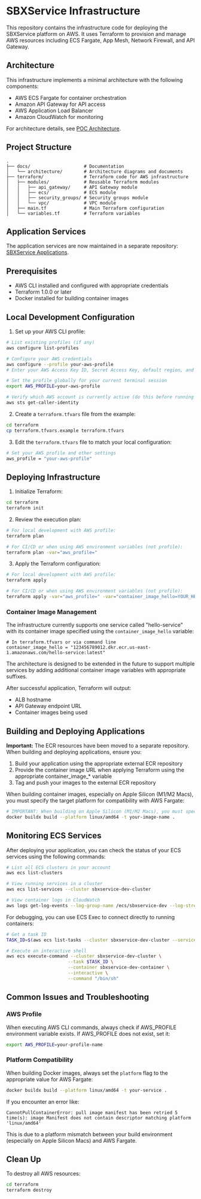 # SBXService Infrastructure

This repository contains the infrastructure code for deploying the SBXService platform on AWS. It uses Terraform to provision and manage AWS resources including ECS Fargate, App Mesh, Network Firewall, and API Gateway.

## Architecture

This infrastructure implements a minimal architecture with the following components:

- AWS ECS Fargate for container orchestration
- Amazon API Gateway for API access
- AWS Application Load Balancer
- Amazon CloudWatch for monitoring

For architecture details, see [POC Architecture](docs/poc_architecture.md).

## Project Structure

```
.
├── docs/                    # Documentation
│   └── architecture/        # Architecture diagrams and documents
├── terraform/               # Terraform code for AWS infrastructure
│   ├── modules/             # Reusable Terraform modules
│   │   ├── api_gateway/     # API Gateway module
│   │   ├── ecs/             # ECS module
│   │   ├── security_groups/ # Security groups module
│   │   └── vpc/             # VPC module
│   ├── main.tf              # Main Terraform configuration
│   └── variables.tf         # Terraform variables
```

## Application Services

The application services are now maintained in a separate repository: [SBXService Applications](https://github.com/your-org/sbxservice-apps).

## Prerequisites

- AWS CLI installed and configured with appropriate credentials
- Terraform 1.0.0 or later
- Docker installed for building container images

## Local Development Configuration

1. Set up your AWS CLI profile:

```bash
# List existing profiles (if any)
aws configure list-profiles

# Configure your AWS credentials
aws configure --profile your-aws-profile
# Enter your AWS Access Key ID, Secret Access Key, default region, and output format when prompted

# Set the profile globally for your current terminal session
export AWS_PROFILE=your-aws-profile

# Verify which AWS account is currently active (do this before running Terraform)
aws sts get-caller-identity
```

2. Create a `terraform.tfvars` file from the example:

```bash
cd terraform
cp terraform.tfvars.example terraform.tfvars
```

3. Edit the `terraform.tfvars` file to match your local configuration:

```bash
# Set your AWS profile and other settings
aws_profile = "your-aws-profile"
```

## Deploying Infrastructure

1. Initialize Terraform:

```bash
cd terraform
terraform init
```

2. Review the execution plan:

```bash
# For local development with AWS profile:
terraform plan

# For CI/CD or when using AWS environment variables (not profile):
terraform plan -var="aws_profile="
```

3. Apply the Terraform configuration:

```bash
# For local development with AWS profile:
terraform apply

# For CI/CD or when using AWS environment variables (not profile):
terraform apply -var="aws_profile=" -var="container_image_hello=YOUR_HELLO_SERVICE_IMAGE_URL"
```

### Container Image Management

The infrastructure currently supports one service called "hello-service" with its container image specified using the `container_image_hello` variable:

```hcl
# In terraform.tfvars or via command line
container_image_hello = "123456789012.dkr.ecr.us-east-1.amazonaws.com/hello-service:latest"
```

The architecture is designed to be extended in the future to support multiple services by adding additional container image variables with appropriate suffixes.

After successful application, Terraform will output:
- ALB hostname
- API Gateway endpoint URL
- Container images being used



## Building and Deploying Applications

**Important:** The ECR resources have been moved to a separate repository. When building and deploying applications, ensure you:

1. Build your application using the appropriate external ECR repository
2. Provide the container image URL when applying Terraform using the appropriate container_image_* variable
3. Tag and push your images to the external ECR repository

When building container images, especially on Apple Silicon (M1/M2 Macs), you must specify the target platform for compatibility with AWS Fargate:

```bash
# IMPORTANT: When building on Apple Silicon (M1/M2 Macs), you must specify the target platform
docker buildx build --platform linux/amd64 -t your-image-name .
```

## Monitoring ECS Services

After deploying your application, you can check the status of your ECS services using the following commands:

```bash
# List all ECS clusters in your account
aws ecs list-clusters

# View running services in a cluster
aws ecs list-services --cluster sbxservice-dev-cluster

# View container logs in CloudWatch
aws logs get-log-events --log-group-name /ecs/sbxservice-dev --log-stream-name ecs/container/STREAM_SUFFIX
```

For debugging, you can use ECS Exec to connect directly to running containers:

```bash
# Get a task ID
TASK_ID=$(aws ecs list-tasks --cluster sbxservice-dev-cluster --service-name sbxservice-dev-service --query 'taskArns[0]' --output text | cut -d'/' -f3)

# Execute an interactive shell
aws ecs execute-command --cluster sbxservice-dev-cluster \
                       --task $TASK_ID \
                       --container sbxservice-dev-container \
                       --interactive \
                       --command "/bin/sh"
```

## Common Issues and Troubleshooting

### AWS Profile

When executing AWS CLI commands, always check if AWS_PROFILE environment variable exists. If AWS_PROFILE does not exist, set it:

```bash
export AWS_PROFILE=your-profile-name
```

### Platform Compatibility

When building Docker images, always set the `platform` flag to the appropriate value for AWS Fargate:

```bash
docker buildx build --platform linux/amd64 -t your-service .
```

If you encounter an error like:
```
CannotPullContainerError: pull image manifest has been retried 5 time(s): image Manifest does not contain descriptor matching platform 'linux/amd64'
```

This is due to a platform mismatch between your build environment (especially on Apple Silicon Macs) and AWS Fargate.

## Clean Up

To destroy all AWS resources:

```bash
cd terraform
terraform destroy
```
